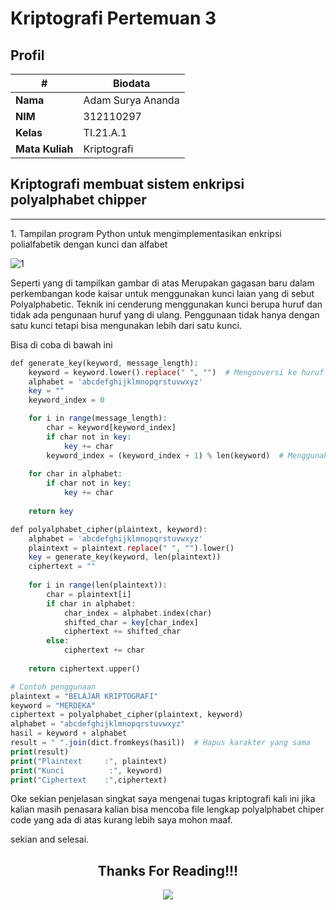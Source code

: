 # Kriptografi Pertemuan 3


## Profil
| #               | Biodata                      |
| --------------- | ---------------------------- |
| **Nama**        | Adam Surya Ananda            |
| **NIM**         | 312110297                    |
| **Kelas**       | TI.21.A.1                    |
| **Mata Kuliah** | Kriptografi                  |




## Kriptografi membuat sistem  enkripsi  polyalphabet chipper 

<hr>



<p>
1. Tampilan program Python untuk mengimplementasikan enkripsi polialfabetik dengan kunci dan alfabet
</p>


![1](https://github.com/adamsyanda/kriptografi3_polyalphabatic/assets/92682351/799ad1c0-db14-443d-87ae-353f8ad09a3e)

<p>
Seperti yang di tampilkan gambar di atas Merupakan gagasan baru dalam perkembangan kode kaisar untuk menggunakan kunci laian yang di sebut Polyalphabetic. Teknik ini cenderung menggunakan kunci berupa huruf dan tidak ada pengunaan huruf yang di ulang. Penggunaan tidak hanya dengan satu kunci tetapi bisa mengunakan lebih dari satu kunci.


Bisa di coba di bawah ini
</p>



```php
def generate_key(keyword, message_length):
    keyword = keyword.lower().replace(" ", "")  # Mengonversi ke huruf kecil dan menghapus spasi
    alphabet = 'abcdefghijklmnopqrstuvwxyz'
    key = ""
    keyword_index = 0

    for i in range(message_length):
        char = keyword[keyword_index]
        if char not in key:
            key += char
        keyword_index = (keyword_index + 1) % len(keyword)  # Menggunakan modulo untuk melingkupi kunci jika pesan lebih panjang dari kunci
    
    for char in alphabet:
        if char not in key:
            key += char
    
    return key

def polyalphabet_cipher(plaintext, keyword):
    alphabet = 'abcdefghijklmnopqrstuvwxyz'
    plaintext = plaintext.replace(" ", "").lower()
    key = generate_key(keyword, len(plaintext))
    ciphertext = ""
    
    for i in range(len(plaintext)):
        char = plaintext[i]
        if char in alphabet:
            char_index = alphabet.index(char)
            shifted_char = key[char_index]
            ciphertext += shifted_char
        else:
            ciphertext += char
    
    return ciphertext.upper()

# Contoh penggunaan
plaintext = "BELAJAR KRIPTOGRAFI"
keyword = "MERDEKA"
ciphertext = polyalphabet_cipher(plaintext, keyword)
alphabet = "abcdefghijklmnopqrstuvwxyz"
hasil = keyword + alphabet
result = " ".join(dict.fromkeys(hasil))  # Hapus karakter yang sama
print(result)
print("Plaintext     :", plaintext)
print("Kunci          :", keyword)
print("Ciphertext    :",ciphertext)

```




<P>
Oke sekian penjelasan singkat saya mengenai tugas kriptografi kali ini jika kalian masih penasara kalian bisa mencoba file lengkap  polyalphabet chiper code yang ada di atas kurang lebih saya mohon maaf.
</P>

<p>
 sekian and selesai.
</p>

<div>
<h2 align="center">Thanks For Reading!!!</h2>
<div align="center">
<img src="https://user-images.githubusercontent.com/91085882/222731693-24383140-7623-4e7a-a528-6621380b7be8.gif">

